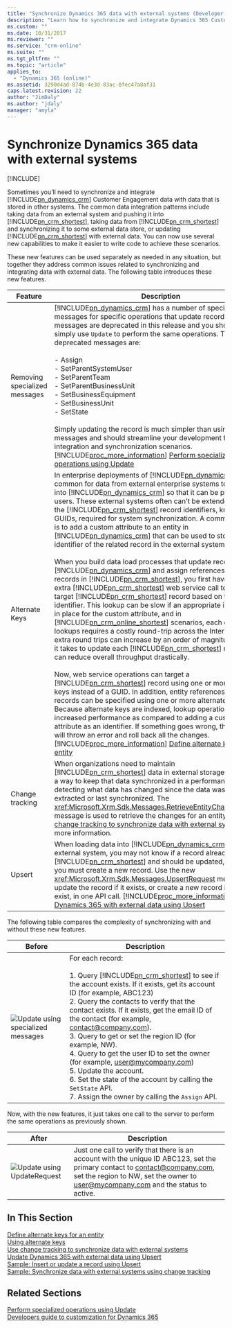 ```yaml
---
title: "Synchronize Dynamics 365 data with external systems (Developer Guide for Dynamics 365 Customer Engagement)| MicrosoftDocs"
description: "Learn how to synchronize and integrate Dynamics 365 Customer Engagement data with data that is stored in other systems"
ms.custom: ""
ms.date: 10/31/2017
ms.reviewer: ""
ms.service: "crm-online"
ms.suite: ""
ms.tgt_pltfrm: ""
ms.topic: "article"
applies_to: 
  - "Dynamics 365 (online)"
ms.assetid: 3290d4ad-874b-4e3d-83ac-0fec47a8af31
caps.latest.revision: 22
author: "JimDaly"
ms.author: "jdaly"
manager: "amyla"
---
```

# Synchronize Dynamics 365 data with external systems

[!INCLUDE[](../includes/cc_applies_to_update_9_0_0.md)]

Sometimes you’ll need to synchronize and integrate [!INCLUDE[pn_dynamics_crm](../includes/pn-dynamics-crm.md)] Customer Engagement data with data that is stored in other systems. The common data integration patterns include taking data from an external system and pushing it into [!INCLUDE[pn_crm_shortest](../includes/pn-crm-shortest.md)], taking data from [!INCLUDE[pn_crm_shortest](../includes/pn-crm-shortest.md)] and synchronizing it to some external data store, or updating [!INCLUDE[pn_crm_shortest](../includes/pn-crm-shortest.md)] with external data. You can now use several new capabilities to make it easier to write code to achieve these scenarios.  

 These new features can be used separately as needed in any situation, but together they address common issues related to synchronizing and integrating data with external data. The following table introduces these new features.  


|            Feature            |                                                                                                                                                                                                                                                                                                                                                                                                                                                                                                                                                                                                                                                                                                                                                                                                                                                                                                                                                                                                                                                                                                                                                          Description                                                                                                                                                                                                                                                                                                                                                                                                                                                                                                                                                                                                                                                                                                                                                                                                                                                                                                                                                                                                                                                                                                                                                          |
|-------------------------------|-------------------------------------------------------------------------------------------------------------------------------------------------------------------------------------------------------------------------------------------------------------------------------------------------------------------------------------------------------------------------------------------------------------------------------------------------------------------------------------------------------------------------------------------------------------------------------------------------------------------------------------------------------------------------------------------------------------------------------------------------------------------------------------------------------------------------------------------------------------------------------------------------------------------------------------------------------------------------------------------------------------------------------------------------------------------------------------------------------------------------------------------------------------------------------------------------------------------------------------------------------------------------------------------------------------------------------------------------------------------------------------------------------------------------------------------------------------------------------------------------------------------------------------------------------------------------------------------------------------------------------------------------------------------------------------------------------------------------------------------------------------------------------------------------------------------------------------------------------------------------------------------------------------------------------------------------------------------------------------------------------------------------------------------------------------------------------------------------------------------------------------------------------------------------------------------------------------------------------------------------------------------------------------------------------------------------------|
| Removing specialized messages |                                                                                                                                                                                                                                                                                                                                                                                                                                                                                                                                                                                                                                                                                                                                       [!INCLUDE[pn_dynamics_crm](../includes/pn-dynamics-crm.md)] has a number of specialized messages for specific operations that update records. These messages are deprecated in this release and you should now simply use `Update` to perform the same operations. The deprecated messages are:<br /><br /> -   Assign<br />-   SetParentSystemUser<br />-   SetParentTeam<br />-   SetParentBusinessUnit<br />-   SetBusinessEquipment<br />-   SetBusinessUnit<br />-   SetState<br /><br /> Simply updating the record is much simpler than using these messages and should streamline your development for data integration and synchronization scenarios. [!INCLUDE[proc_more_information](../includes/proc-more-information.md)] [Perform specialized operations using Update](org-service/perform-specialized-operations-using-update.md)                                                                                                                                                                                                                                                                                                                                                                                                                                                                                                                                                                                                                                                                                                                                        |
|        Alternate Keys         | In enterprise deployments of [!INCLUDE[pn_dynamics_crm](../includes/pn-dynamics-crm.md)], it’s common for data from external enterprise systems to be loaded into [!INCLUDE[pn_dynamics_crm](../includes/pn-dynamics-crm.md)] so that it can be presented to users. These external systems often can’t be extended to store the [!INCLUDE[pn_crm_shortest](../includes/pn-crm-shortest.md)] record identifiers, known as GUIDs, required for system synchronization. A common solution is to add a custom attribute to an entity in [!INCLUDE[pn_dynamics_crm](../includes/pn-dynamics-crm.md)] that can be used to store the identifier of the related record in the external system.<br /><br /> When you build data load processes that update records in [!INCLUDE[pn_dynamics_crm](../includes/pn-dynamics-crm.md)] and assign references to related records in [!INCLUDE[pn_crm_shortest](../includes/pn-crm-shortest.md)], you first have to make an extra [!INCLUDE[pn_crm_shortest](../includes/pn-crm-shortest.md)] web service call to retrieve the target [!INCLUDE[pn_crm_shortest](../includes/pn-crm-shortest.md)] record based on this external identifier. This lookup can be slow if an appropriate index is not in place for the custom attribute, and in [!INCLUDE[pn_crm_online_shortest](../includes/pn-crm-online-shortest.md)] scenarios, each of these lookups requires a costly round-trip across the Internet. These extra round trips can increase by an order of magnitude the time it takes to update each [!INCLUDE[pn_crm_shortest](../includes/pn-crm-shortest.md)] record and can reduce overall throughput drastically.<br /><br /> Now, web service operations can target a [!INCLUDE[pn_crm_shortest](../includes/pn-crm-shortest.md)] record using one or more alternate keys instead of a GUID. In addition, entity references to related records can be specified using one or more alternate keys. Because alternate keys are indexed, lookup operations show increased performance as compared to adding a custom attribute as an identifier. If something goes wrong, the system will throw an error and roll back all the changes. [!INCLUDE[proc_more_information](../includes/proc-more-information.md)] [Define alternate keys for an entity](define-alternate-keys-entity.md) |
|        Change tracking        |                                                                                                                                                                                                                                                                                                                                                                                                                                                                                                                                                                                                                                                                                                                                                                                                                                                                         When organizations need to maintain [!INCLUDE[pn_crm_shortest](../includes/pn-crm-shortest.md)] data in external storage there is now a way to keep that data synchronized in a performant way by detecting what data has changed since the data was initially extracted or last synchronized. The <xref:Microsoft.Xrm.Sdk.Messages.RetrieveEntityChangesRequest> message is used to retrieve the changes for an entity. See [Use change tracking to synchronize data with external systems](use-change-tracking-synchronize-data-external-systems.md) for more information.                                                                                                                                                                                                                                                                                                                                                                                                                                                                                                                                                                                                                                                                                                                                                                                                                                                                          |
|            Upsert             |                                                                                                                                                                                                                                                                                                                                                                                                                                                                                                                                                                                                                                                                                                                                                                                                                                                 When loading data into [!INCLUDE[pn_dynamics_crm](../includes/pn-dynamics-crm.md)] from an external system, you may not know if a record already exists in [!INCLUDE[pn_crm_shortest](../includes/pn-crm-shortest.md)] and should be updated, or whether you must create a new record. Use the new <xref:Microsoft.Xrm.Sdk.Messages.UpsertRequest> message to update the record if it exists, or create a new record if it doesn’t exist, in one API call. [!INCLUDE[proc_more_information](../includes/proc-more-information.md)] [Update Dynamics 365 with external data using Upsert](use-upsert-insert-update-record.md)                                                                                                                                                                                                                                                                                                                                                                                                                                                                                                                                                                                                                                                                                                                                                                                                                                                  |

 The following table compares the complexity of synchronizing with and without these new features.  


|                                                       Before                                                        |                                                                                                                                                                                                                                                                                                                     Description                                                                                                                                                                                                                                                                                                                      |
|---------------------------------------------------------------------------------------------------------------------|------------------------------------------------------------------------------------------------------------------------------------------------------------------------------------------------------------------------------------------------------------------------------------------------------------------------------------------------------------------------------------------------------------------------------------------------------------------------------------------------------------------------------------------------------------------------------------------------------------------------------------------------------|
| ![Update using specialized messages](media/before-carina-dynamics-crm-2015.png "Update using specialized messages") | For each record:<br /><br /> 1.  Query [!INCLUDE[pn_crm_shortest](../includes/pn-crm-shortest.md)] to see if the account exists. If it exists, get its account ID (for example, ABC123)<br />2.  Query the contacts to verify that the contact exists. If it exists, get the email ID of the contact (for example, contact@company.com).<br />3.  Query to get or set the region ID (for example, NW).<br />4.  Query to get the user ID to set the owner (for example, user@mycompany.com)<br />5.  Update the account.<br />6.  Set the state of the account by calling the `SetState` API.<br />7.  Assign the owner by calling the `Assign` API. |

 Now, with the new features, it just takes one call to the server to perform the same operations as previously shown.  


|                                                After                                                 |                                                                                                   Description                                                                                                   |
|------------------------------------------------------------------------------------------------------|-----------------------------------------------------------------------------------------------------------------------------------------------------------------------------------------------------------------|
| ![Update using UpdateRequest](media/after-carina-dynamics-crm-2015.png "Update using UpdateRequest") | Just one call to verify that there is an account with the unique ID ABC123, set the primary contact to contact@company.com, set the region to NW, set the owner to user@mycompany.com and the status to active. |

## In This Section  
 [Define alternate keys for an entity](define-alternate-keys-entity.md)<br />
 [Using alternate keys](use-alternate-key-create-record.md)<br />
 [Use change tracking to synchronize data with external systems](use-change-tracking-synchronize-data-external-systems.md)<br />
 [Update Dynamics 365 with external data using Upsert](use-upsert-insert-update-record.md)<br />
 [Sample: Insert or update a record using Upsert](sample-insert-update-record-upsert.md)<br />
 [Sample: Synchronize data with external systems using change tracking](sample-synchronize-data-external-systems-using-change-tracking.md)<br /> 

## Related Sections  
 [Perform specialized operations using Update](org-service/perform-specialized-operations-using-update.md)<br /> 
 [Developers guide to customization for Dynamics 365](customize-dev/customize-applications.md)<br /> 
